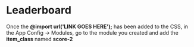 # Leaderboard
Once the <b>@import url('LINK GOES HERE');</b> has been added to the CSS, in the App Config -> Modules, go to the module you created and add the <b>item_class</b> named <b>score-2</b>
